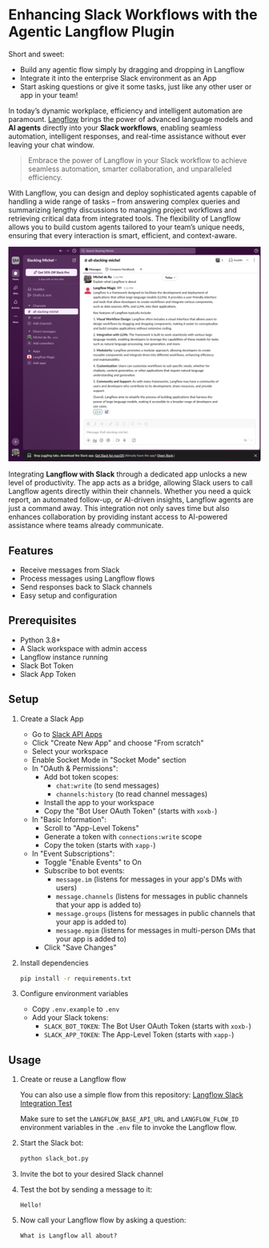 # Enhancing Slack Workflows with the Agentic Langflow Plugin

Short and sweet:
- Build any agentic flow simply by dragging and dropping in Langflow
- Integrate it into the enterprise Slack environment as an App
- Start asking questions or give it some tasks, just like any other user or app in your team!

In today’s dynamic workplace, efficiency and intelligent automation are paramount. [Langflow](https://github.com/langflow/langflow) brings the power of advanced language models and **AI agents** directly into your **Slack workflows**, enabling seamless automation, intelligent responses, and real-time assistance without ever leaving your chat window.

> Embrace the power of Langflow in your Slack workflow to achieve seamless automation, smarter collaboration, and unparalleled efficiency.

With Langflow, you can design and deploy sophisticated agents capable of handling a wide range of tasks – from answering complex queries and summarizing lengthy discussions to managing project workflows and retrieving critical data from integrated tools. The flexibility of Langflow allows you to build custom agents tailored to your team’s unique needs, ensuring that every interaction is smart, efficient, and context-aware.

![Slack Integration](./assets/langflow-slack-integration.png)

Integrating **Langflow with Slack** through a dedicated app unlocks a new level of productivity. The app acts as a bridge, allowing Slack users to call Langflow agents directly within their channels. Whether you need a quick report, an automated follow-up, or AI-driven insights, Langflow agents are just a command away. This integration not only saves time but also enhances collaboration by providing instant access to AI-powered assistance where teams already communicate.

## Features

- Receive messages from Slack
- Process messages using Langflow flows
- Send responses back to Slack channels
- Easy setup and configuration

## Prerequisites

- Python 3.8+
- A Slack workspace with admin access
- Langflow instance running
- Slack Bot Token
- Slack App Token

## Setup

1. Create a Slack App
   - Go to [Slack API Apps](https://api.slack.com/apps)
   - Click "Create New App" and choose "From scratch"
   - Select your workspace
   - Enable Socket Mode in "Socket Mode" section
   - In "OAuth & Permissions":
     - Add bot token scopes: 
       - `chat:write` (to send messages)
       - `channels:history` (to read channel messages)
     - Install the app to your workspace
     - Copy the "Bot User OAuth Token" (starts with `xoxb-`)
   - In "Basic Information":
     - Scroll to "App-Level Tokens"
     - Generate a token with `connections:write` scope
     - Copy the token (starts with `xapp-`)
   - In "Event Subscriptions":
     - Toggle "Enable Events" to On
     - Subscribe to bot events:
       - `message.im` (listens for messages in your app's DMs with users)
       - `message.channels` (listens for messages in public channels that your app is added to)
       - `message.groups` (listens for messages in public channels that your app is added to)
       - `message.mpim` (listens for messages in multi-person DMs that your app is added to)
     - Click "Save Changes"

2. Install dependencies
   ```bash
   pip install -r requirements.txt
   ```

3. Configure environment variables
   - Copy `.env.example` to `.env`
   - Add your Slack tokens:
     - `SLACK_BOT_TOKEN`: The Bot User OAuth Token (starts with `xoxb-`)
     - `SLACK_APP_TOKEN`: The App-Level Token (starts with `xapp-`)

## Usage

1. Create or reuse a Langflow flow

   You can also use a simple flow from this repository: [Langflow Slack Integration Test](https://github.com/langchain-ai/langflow/blob/main/langflow-slack/Slack-Integration-Test.json)

   Make sure to set the `LANGFLOW_BASE_API_URL` and `LANGFLOW_FLOW_ID` environment variables in the `.env` file to invoke the Langflow flow.

2. Start the Slack bot:
   ```bash
   python slack_bot.py
   ```

3. Invite the bot to your desired Slack channel

4. Test the bot by sending a message to it:
   ```
   Hello!
   ```

5. Now call your Langflow flow by asking a question:
   ```
   What is Langflow all about?
   ```